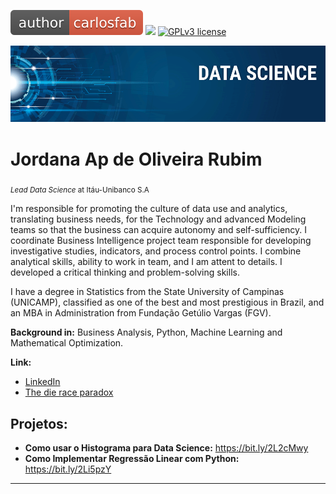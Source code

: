 [![author](https://github.com/jormfrancis/data-science/blob/master/author-jordana-red.svg)](https://www.linkedin.com/in/jordana-oliveira-rubim-5b093520/) 
[![](https://img.shields.io/badge/python-3.7+-blue.svg)](https://www.python.org/downloads/release/python-365/) 
[![GPLv3 license](https://img.shields.io/badge/License-GPLv3-blue.svg)](http://perso.crans.org/besson/LICENSE.html) 

<p align="center">
  <img src="banner.png" >
</p>

# Jordana Ap de Oliveira Rubim
<sub>*Lead Data Science* at Itáu-Unibanco S.A</sub>

I'm responsible for promoting the culture of data use and analytics, translating business needs, for the Technology and advanced Modeling teams so that the business can acquire autonomy and self-sufficiency.
I coordinate Business Intelligence project team responsible for developing investigative studies, indicators, and process control points. I combine analytical skills, ability to work in team, and I am attent to details. I developed a critical thinking and problem-solving skills.

I have a degree in Statistics from the State University of Campinas (UNICAMP), classified as one of the best and most prestigious in Brazil, and an MBA in Administration from Fundação Getúlio Vargas (FGV).

**Background in:** Business Analysis, Python, Machine Learning and Mathematical Optimization.

**Link:**
* [LinkedIn](https://www.linkedin.com/in/jordana-oliveira-rubim-5b093520/)
* [The die race paradox](http://www2.ime.unicamp.br/conteudo/die-race-paradox/)





## Projetos:
* **Como usar o Histograma para Data Science:** https://bit.ly/2L2cMwy
* **Como Implementar Regressão Linear com Python:** https://bit.ly/2Li5pzY
---


